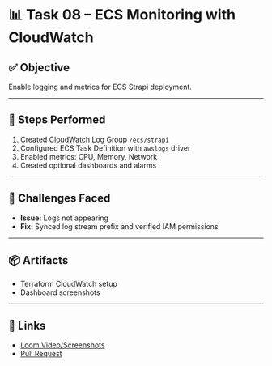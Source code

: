 # 📊 Task 08 – ECS Monitoring with CloudWatch

## ✅ Objective
Enable logging and metrics for ECS Strapi deployment.

---

## 🔧 Steps Performed

1. Created CloudWatch Log Group `/ecs/strapi`
2. Configured ECS Task Definition with `awslogs` driver
3. Enabled metrics: CPU, Memory, Network
4. Created optional dashboards and alarms

---

## 🧩 Challenges Faced

- **Issue:** Logs not appearing
- **Fix:** Synced log stream prefix and verified IAM permissions

---

## 📦 Artifacts

- Terraform CloudWatch setup
- Dashboard screenshots

---

## 🔗 Links

- [Loom Video/Screenshots](#)
- [Pull Request](#)